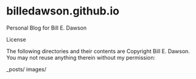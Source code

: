 # billedawson.github.io
Personal Blog for Bill E. Dawson

License

The following directories and their contents are Copyright Bill E. Dawson. You may not reuse anything therein without my permission:

_posts/
images/
